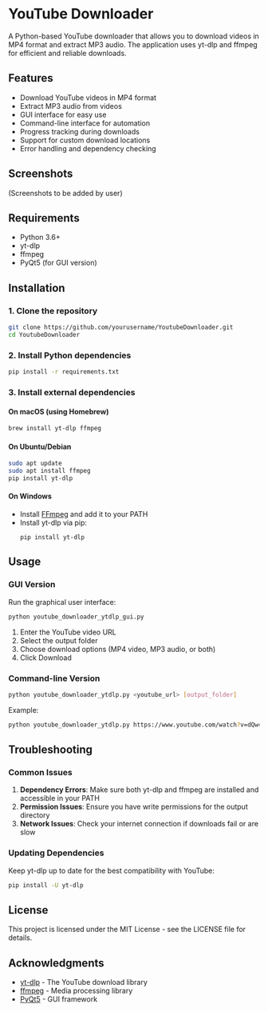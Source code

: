 # YouTube Downloader

A Python-based YouTube downloader that allows you to download videos in MP4 format and extract MP3 audio. The application uses yt-dlp and ffmpeg for efficient and reliable downloads.

## Features

- Download YouTube videos in MP4 format
- Extract MP3 audio from videos
- GUI interface for easy use
- Command-line interface for automation
- Progress tracking during downloads
- Support for custom download locations
- Error handling and dependency checking

## Screenshots

(Screenshots to be added by user)

## Requirements

- Python 3.6+
- yt-dlp
- ffmpeg
- PyQt5 (for GUI version)

## Installation

### 1. Clone the repository

```bash
git clone https://github.com/yourusername/YoutubeDownloader.git
cd YoutubeDownloader
```

### 2. Install Python dependencies

```bash
pip install -r requirements.txt
```

### 3. Install external dependencies

#### On macOS (using Homebrew)

```bash
brew install yt-dlp ffmpeg
```

#### On Ubuntu/Debian

```bash
sudo apt update
sudo apt install ffmpeg
pip install yt-dlp
```

#### On Windows

- Install [FFmpeg](https://ffmpeg.org/download.html) and add it to your PATH
- Install yt-dlp via pip:
  ```
  pip install yt-dlp
  ```

## Usage

### GUI Version

Run the graphical user interface:

```bash
python youtube_downloader_ytdlp_gui.py
```

1. Enter the YouTube video URL
2. Select the output folder
3. Choose download options (MP4 video, MP3 audio, or both)
4. Click Download

### Command-line Version

```bash
python youtube_downloader_ytdlp.py <youtube_url> [output_folder]
```

Example:
```bash
python youtube_downloader_ytdlp.py https://www.youtube.com/watch?v=dQw4w9WgXcQ my_downloads
```

## Troubleshooting

### Common Issues

1. **Dependency Errors**: Make sure both yt-dlp and ffmpeg are installed and accessible in your PATH
2. **Permission Issues**: Ensure you have write permissions for the output directory
3. **Network Issues**: Check your internet connection if downloads fail or are slow

### Updating Dependencies

Keep yt-dlp up to date for the best compatibility with YouTube:

```bash
pip install -U yt-dlp
```

## License

This project is licensed under the MIT License - see the LICENSE file for details.

## Acknowledgments

- [yt-dlp](https://github.com/yt-dlp/yt-dlp) - The YouTube download library
- [ffmpeg](https://ffmpeg.org/) - Media processing library
- [PyQt5](https://www.riverbankcomputing.com/software/pyqt/) - GUI framework
